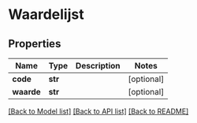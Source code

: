 # Waardelijst

## Properties
Name | Type | Description | Notes
------------ | ------------- | ------------- | -------------
**code** | **str** |  | [optional] 
**waarde** | **str** |  | [optional] 

[[Back to Model list]](../README.md#documentation-for-models) [[Back to API list]](../README.md#documentation-for-api-endpoints) [[Back to README]](../README.md)


